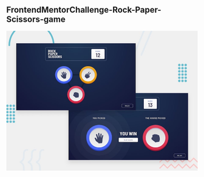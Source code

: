 ## FrontendMentorChallenge-Rock-Paper-Scissors-game

![Design preview for the Rock, Paper, Scissors coding challenge](./design/desktop-preview.jpg)

